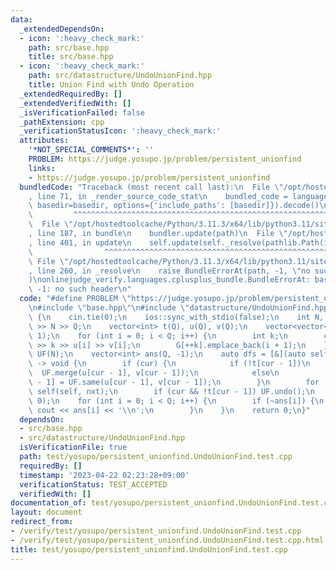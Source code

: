 ```yaml
---
data:
  _extendedDependsOn:
  - icon: ':heavy_check_mark:'
    path: src/base.hpp
    title: src/base.hpp
  - icon: ':heavy_check_mark:'
    path: src/datastructure/UndoUnionFind.hpp
    title: Union Find with Undo Operation
  _extendedRequiredBy: []
  _extendedVerifiedWith: []
  _isVerificationFailed: false
  _pathExtension: cpp
  _verificationStatusIcon: ':heavy_check_mark:'
  attributes:
    '*NOT_SPECIAL_COMMENTS*': ''
    PROBLEM: https://judge.yosupo.jp/problem/persistent_unionfind
    links:
    - https://judge.yosupo.jp/problem/persistent_unionfind
  bundledCode: "Traceback (most recent call last):\n  File \"/opt/hostedtoolcache/Python/3.11.3/x64/lib/python3.11/site-packages/onlinejudge_verify/documentation/build.py\"\
    , line 71, in _render_source_code_stat\n    bundled_code = language.bundle(stat.path,\
    \ basedir=basedir, options={'include_paths': [basedir]}).decode()\n          \
    \         ^^^^^^^^^^^^^^^^^^^^^^^^^^^^^^^^^^^^^^^^^^^^^^^^^^^^^^^^^^^^^^^^^^^^^^^^^^^^^^^^^\n\
    \  File \"/opt/hostedtoolcache/Python/3.11.3/x64/lib/python3.11/site-packages/onlinejudge_verify/languages/cplusplus.py\"\
    , line 187, in bundle\n    bundler.update(path)\n  File \"/opt/hostedtoolcache/Python/3.11.3/x64/lib/python3.11/site-packages/onlinejudge_verify/languages/cplusplus_bundle.py\"\
    , line 401, in update\n    self.update(self._resolve(pathlib.Path(included), included_from=path))\n\
    \                ^^^^^^^^^^^^^^^^^^^^^^^^^^^^^^^^^^^^^^^^^^^^^^^^^^^^^^^^^\n \
    \ File \"/opt/hostedtoolcache/Python/3.11.3/x64/lib/python3.11/site-packages/onlinejudge_verify/languages/cplusplus_bundle.py\"\
    , line 260, in _resolve\n    raise BundleErrorAt(path, -1, \"no such header\"\
    )\nonlinejudge_verify.languages.cplusplus_bundle.BundleErrorAt: base.hpp: line\
    \ -1: no such header\n"
  code: "#define PROBLEM \"https://judge.yosupo.jp/problem/persistent_unionfind\"\n\
    \n#include \"base.hpp\"\n#include \"datastructure/UndoUnionFind.hpp\"\n\nint main()\
    \ {\n    cin.tie(0);\n    ios::sync_with_stdio(false);\n    int N, Q;\n    cin\
    \ >> N >> Q;\n    vector<int> t(Q), u(Q), v(Q);\n    vector<vector<int>> G(Q +\
    \ 1);\n    for (int i = 0; i < Q; i++) {\n        int k;\n        cin >> t[i]\
    \ >> k >> u[i] >> v[i];\n        G[++k].emplace_back(i + 1);\n    }\n\n    UndoUnionFind\
    \ UF(N);\n    vector<int> ans(Q, -1);\n    auto dfs = [&](auto self, int cur)\
    \ -> void {\n        if (cur) {\n            if (!t[cur - 1])\n              \
    \  UF.merge(u[cur - 1], v[cur - 1]);\n            else\n                ans[cur\
    \ - 1] = UF.same(u[cur - 1], v[cur - 1]);\n        }\n        for (int nxt : G[cur])\
    \ self(self, nxt);\n        if (cur && !t[cur - 1]) UF.undo();\n    };\n    dfs(dfs,\
    \ 0);\n    for (int i = 0; i < Q; i++) {\n        if (~ans[i]) {\n           \
    \ cout << ans[i] << '\\n';\n        }\n    }\n    return 0;\n}"
  dependsOn:
  - src/base.hpp
  - src/datastructure/UndoUnionFind.hpp
  isVerificationFile: true
  path: test/yosupo/persistent_unionfind.UndoUnionFind.test.cpp
  requiredBy: []
  timestamp: '2023-04-22 02:23:28+09:00'
  verificationStatus: TEST_ACCEPTED
  verifiedWith: []
documentation_of: test/yosupo/persistent_unionfind.UndoUnionFind.test.cpp
layout: document
redirect_from:
- /verify/test/yosupo/persistent_unionfind.UndoUnionFind.test.cpp
- /verify/test/yosupo/persistent_unionfind.UndoUnionFind.test.cpp.html
title: test/yosupo/persistent_unionfind.UndoUnionFind.test.cpp
---
```

